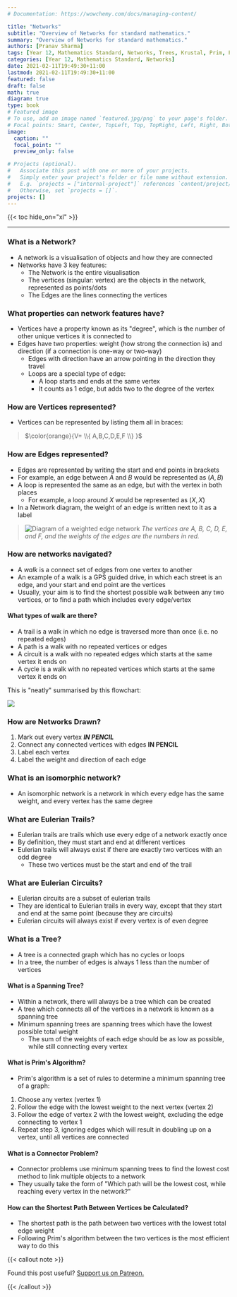 ```yaml
---
# Documentation: https://wowchemy.com/docs/managing-content/

title: "Networks"
subtitle: "Overview of Networks for standard mathematics."
summary: "Overview of Networks for standard mathematics."
authors: [Pranav Sharma]
tags: [Year 12, Mathematics Standard, Networks, Trees, Krustal, Prim, Forward Scanning, Connector Problems, Isomorphic Networks, Leonard Euler]
categories: [Year 12, Mathematics Standard, Networks]
date: 2021-02-11T19:49:30+11:00
lastmod: 2021-02-11T19:49:30+11:00
featured: false
draft: false
math: true
diagram: true
type: book
# Featured image
# To use, add an image named `featured.jpg/png` to your page's folder.
# Focal points: Smart, Center, TopLeft, Top, TopRight, Left, Right, BottomLeft, Bottom, BottomRight.
image:
  caption: ""
  focal_point: ""
  preview_only: false

# Projects (optional).
#   Associate this post with one or more of your projects.
#   Simply enter your project's folder or file name without extension.
#   E.g. `projects = ["internal-project"]` references `content/project/deep-learning/index.md`.
#   Otherwise, set `projects = []`.
projects: []
---
```


{{< toc hide_on="xl" >}}

---
### What is a Network?
- A network is a visualisation of objects and how they are connected
- Networks have 3 key features:
  - The Network is the entire visualisation
  - The vertices (singular: vertex) are the objects in the network, represented as points/dots
  - The Edges are the lines connecting the vertices
### What properties can network features have?
- Vertices have a property known as its "degree", which is the number of other unique vertices it is connected to
- Edges have two properties: weight (how strong the connection is) and direction (if a connection is one-way or two-way)
  - Edges with direction have an arrow pointing in the direction they travel
  - Loops are a special type of edge:
    - A loop starts and ends at the same vertex
    - It counts as 1 edge, but adds two to the degree of the vertex
### How are Vertices represented?
- Vertices can be represented by listing them all in braces:
> $\color{orange}{V= \\{ A,B,C,D,E,F \\} }$
### How are Edges represented?
- Edges are represented by writing the start and end points in brackets
- For example, an edge between $A$ and $B$ would be represented as $(A,B)$
- A loop is represented the same as an edge, but with the vertex in both places
  - For example, a loop around $X$ would be represented as $(X,X)$
- In a Network diagram, the weight of an edge is written next to it as a label
> ![Diagram of a weighted edge network](/statically-image-cdn/uploads/math-standard-networks/edges-1.png)
> *The vertices are A, B, C, D, E, and F, and the weights of the edges are the numbers in red.*
### How are networks navigated?
- A *walk* is a connect set of edges from one vertex to another
- An example of a walk is a GPS guided drive, in which each street is an edge, and your start and end point are the vertices
- Usually, your aim is to find the shortest possible walk between any two vertices, or to find a path which includes every edge/vertex
#### What types of walk are there?
- A trail is a walk in which no edge is traversed more than once (i.e. no repeated edges)
- A path is a walk with no repeated vertices or edges
- A circuit is a walk with no repeated edges which starts at the same vertex it ends on
- A cycle is a walk with no repeated vertices which starts at the same vertex it ends on

This is "neatly" summarised by this flowchart:

![](https://cdn.statically.io/gh/psharma04/image-repo/main/uploads/math-standard-networks/networks-1.min.svg)

### How are Networks Drawn?

1. Mark out every vertex ***IN PENCIL***
2. Connect any connected vertices with edges **IN PENCIL**
3. Label each vertex
4. Label the weight and direction of each edge

### What is an isomorphic network?

- An isomorphic network is a network in which every edge has the same weight, and every vertex has the same degree 

### What are Eulerian Trails?

- Eulerian trails are trails which use every edge of a network exactly once
- By definition, they must start and end at different vertices
- Eulerian trails will always exist if there are exactly two vertices with an odd degree
  - These two vertices must be the start and end of the trail

### What are Eulerian Circuits?

- Eulerian circuits are a subset of eulerian trails
- They are identical to Eulerian trails in every way, except that they start and end at the same point (because they are circuits)
- Eulerian circuits will always exist if every vertex is of even degree

### What is a Tree?

- A tree is a connected graph which has no cycles or loops
- In a tree, the number of edges is always 1 less than the number of vertices

#### What is a Spanning Tree?

- Within a network, there will always be a tree which can be created
- A tree which connects all of the vertices in a network is known as a spanning tree
- Minimum spanning trees are spanning trees which have the lowest possible total weight
  - The sum of the weights of each edge should be as low as possible, while still connecting every vertex

#### What is Prim's Algorithm?

- Prim's algorithm is a set of rules to determine a minimum spanning tree of a graph:

1. Choose any vertex (vertex 1)
2. Follow the edge with the lowest weight to the next vertex (vertex 2)
3. Follow the edge of vertex 2 with the lowest weight, excluding the edge connecting to vertex 1
4. Repeat step 3, ignoring edges which will result in doubling up on a vertex, until all vertices are connected

#### What is a Connector Problem?

- Connector problems use minimum spanning trees to find the lowest cost method to link multiple objects to a network
- They usually take the form of "Which path will be the lowest cost, while reaching every vertex in the network?"

#### How can the Shortest Path Between Vertices be Calculated?

- The shortest path is the path between two vertices with the lowest total edge weight
- Following Prim's algorithm between the two vertices is the most efficient way to do this

{{< callout note >}}

Found this post useful? [Support us on Patreon.](https://patreon.com/hscone/)

{{< /callout >}}